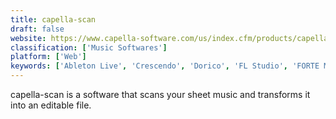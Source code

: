 ```yaml
---
title: capella-scan
draft: false 
website: https://www.capella-software.com/us/index.cfm/products/capella-scan/info-capella-scan/
classification: ['Music Softwares']
platform: ['Web']
keywords: ['Ableton Live', 'Crescendo', 'Dorico', 'FL Studio', 'FORTE Music Notation Software', 'Finale', 'Flat', 'Frescobaldi', 'Guitar Pro 7', 'LMMS', 'LilyPond', 'Pizzicato', 'Reason', 'Reflow', 'Rosegarden', 'ScoreCloud Studio', 'Sibelius', 'StaffPad', 'TuxGuitar', 'capella melody trainer', 'capella playAlong', 'tonica fugata']
---
```

capella-scan is a software that scans your sheet music and transforms it into an editable file.